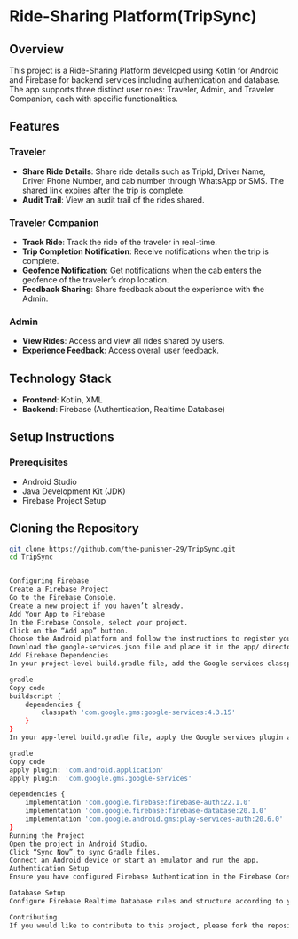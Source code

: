 # Ride-Sharing Platform(TripSync)

## Overview

This project is a Ride-Sharing Platform developed using Kotlin for Android and Firebase for backend services including authentication and database. The app supports three distinct user roles: Traveler, Admin, and Traveler Companion, each with specific functionalities.

## Features

### Traveler
- **Share Ride Details**: Share ride details such as TripId, Driver Name, Driver Phone Number, and cab number through WhatsApp or SMS. The shared link expires after the trip is complete.
- **Audit Trail**: View an audit trail of the rides shared.

### Traveler Companion
- **Track Ride**: Track the ride of the traveler in real-time.
- **Trip Completion Notification**: Receive notifications when the trip is complete.
- **Geofence Notification**: Get notifications when the cab enters the geofence of the traveler’s drop location.
- **Feedback Sharing**: Share feedback about the experience with the Admin.

### Admin
- **View Rides**: Access and view all rides shared by users.
- **Experience Feedback**: Access overall user feedback.

## Technology Stack

- **Frontend**: Kotlin, XML
- **Backend**: Firebase (Authentication, Realtime Database)

## Setup Instructions

### Prerequisites

- Android Studio
- Java Development Kit (JDK)
- Firebase Project Setup


## Cloning the Repository
```bash
git clone https://github.com/the-punisher-29/TripSync.git
cd TripSync


Configuring Firebase
Create a Firebase Project
Go to the Firebase Console.
Create a new project if you haven’t already.
Add Your App to Firebase
In the Firebase Console, select your project.
Click on the “Add app” button.
Choose the Android platform and follow the instructions to register your app.
Download the google-services.json file and place it in the app/ directory of your Android project.
Add Firebase Dependencies
In your project-level build.gradle file, add the Google services classpath in the dependencies section:

gradle
Copy code
buildscript {
    dependencies {
        classpath 'com.google.gms:google-services:4.3.15'
    }
}
In your app-level build.gradle file, apply the Google services plugin and add the Firebase dependencies:

gradle
Copy code
apply plugin: 'com.android.application'
apply plugin: 'com.google.gms.google-services'

dependencies {
    implementation 'com.google.firebase:firebase-auth:22.1.0'
    implementation 'com.google.firebase:firebase-database:20.1.0'
    implementation 'com.google.android.gms:play-services-auth:20.6.0'
}
Running the Project
Open the project in Android Studio.
Click “Sync Now” to sync Gradle files.
Connect an Android device or start an emulator and run the app.
Authentication Setup
Ensure you have configured Firebase Authentication in the Firebase Console. Enable Google Sign-In and any other authentication providers you plan to use.

Database Setup
Configure Firebase Realtime Database rules and structure according to your project needs.

Contributing
If you would like to contribute to this project, please fork the repository, create a new branch, and submit a pull request with your changes.
